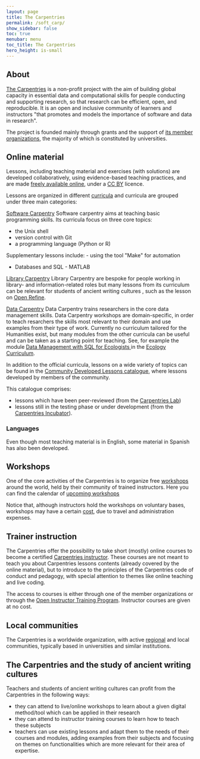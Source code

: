 ```yaml
---
layout: page
title: The Carpentries
permalink: /soft_carp/
show_sidebar: false
toc: true
menubar: menu
toc_title: The Carpentries
hero_height: is-small
---
```

## About

[The Carpentries](https://carpentries.org) is a non-profit project with the aim of building global capacity in essential data and 
computational skills for people conducting and supporting research, so that research can be efficient, open, and reproducible. It is 
an open and inclusive community of learners and instructors "that promotes and models the importance of software and data in research". 

The project is founded mainly through grants and the support of [its member organizations](https://carpentries.org/members/), 
the majority of which is constituted by universities.

## Online material

Lessons, including teaching material and exercises (with solutions) are developed collaboratively, using evidence-based teaching practices, 
and are made [freely available online](https://carpentries.org/workshops-curricula/), under a
 [CC BY](https://creativecommons.org/licenses/by/4.0/) licence.

Lessons are organized in different [curricula](https://carpentries.org/workshops-curricula/)
and curricula are grouped under three main categories:

[Software Carpentry](https://software-carpentry.org/lessons/)
Software carpentry aims at teaching basic programming skills. Its curricula focus on three core topics: 
- the Unix shell
- version control with Git
- a programming language (Python or R)

Supplementary lessons include:
- using the tool "Make" for automation
- Databases and SQL
- MATLAB

[Library Carpentry](https://librarycarpentry.org/lessons/)
Library Carpentry are bespoke for people working in library- and information-related roles but many lessons from its curriculum can be relevant 
for students of ancient writing cultures , such as the lesson on [Open Refine](https://librarycarpentry.org/lc-open-refine/).

[Data Carpentry](https://datacarpentry.org/lessons/)
Data Carpentry trains researchers in the core data management skills. Data Carpentry workshops are domain-specific, in order to teach resarchers the skills most relevant to their
domain and use examples from their type of work. Currently no curriculum tailored for the Humanities exist, but many modules from the other
curricula can be useful and can be taken as a starting point for teaching. See, for example the module
 [Data Management with SQL for Ecologists ](https://datacarpentry.org/sql-ecology-lesson) in the
  [Ecology Curriculum](https://datacarpentry.org/lessons/#ecology-workshop).

In addition to the official curricula, lessons on a wide variety of topics can be found in the 
[Community Developed Lessons catalogue](https://carpentries.org/community-lessons/), where lessons developed by members 
of the community. 

This catalogue comprises:

- lessons which have been peer-reviewed (from the [Carpentries Lab](https://carpentries.org/community-lessons/#the-carpentries-lab))
- lessons still in the testing phase or under development (from the [Carpentries Incubator](https://carpentries-incubator.org/)).

### Languages
Even though most teaching material is in English, some material in Spanish has also been developed.

## Workshops
One of the core activities of the Carpentries is to organize free [workshops](https://carpentries.org/workshops/) around the world, held
by their community of trained instructors. Here you can find the calendar of
 [upcoming workshops](https://carpentries.org/workshops/#workshop-upcoming)

Notice that, although instructors hold the workshops on voluntary bases, workshops may have a 
certain [cost](https://carpentries.org/workshops/#workshop-cost), due to travel and administration expenses.

## Trainer instruction
The Carpentries offer the possibility to take short (mostly) online courses to become a certified
[Carpentries instructor](https://carpentries.org/become-instructor/).  These courses are not meant to teach you about Carpentries lessons 
contents (already covered by the online material), but to introduce to the principles of the Carpentries code of conduct and pedagogy,
with special attention to themes like online teaching and live coding. 

The access to courses is either through one of the member organizations
or through the [Open Instructor Training Program](https://amy.carpentries.org/forms/request_training/). Instructor courses
are given at no cost.

## Local communities
The Carpentries is a worldwide organization, with 
active [regional](https://carpentries.org/community/#carpentries-en-latinoam%C3%A9rica) and local communities, 
typically based in universities and similar institutions.  

## The Carpentries and the study of ancient writing cultures
Teachers and students of ancient writing cultures can profit from the Carpentries in the following ways:
- they can attend to live/online workshops to learn about a given digital method/tool which can be applied in their research
- they can attend to instructor training courses to learn how to teach these subjects
- teachers can use existing lessons and adapt them to the needs of their courses and modules, adding examples from their subjects and
focusing on themes on functionalities which are more relevant for their area of expertise.

